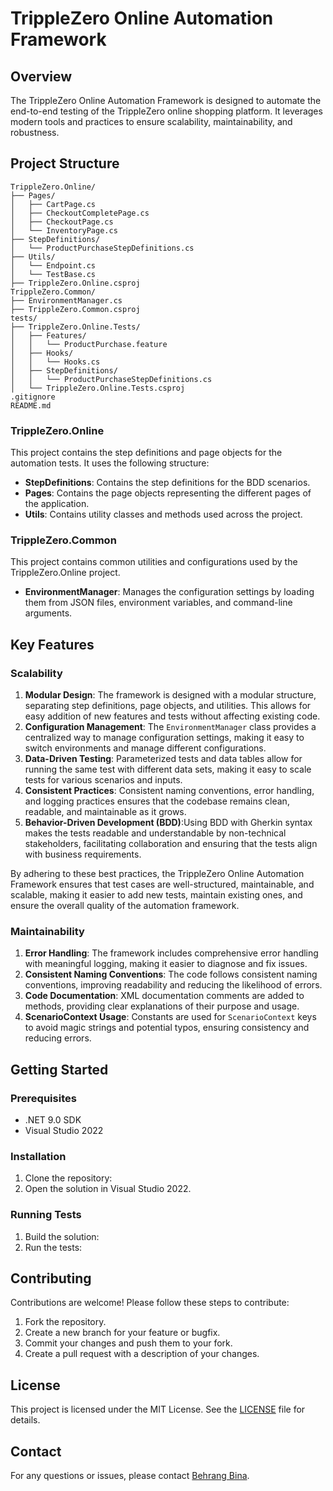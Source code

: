 # TrippleZero Online Automation Framework

## Overview

The TrippleZero Online Automation Framework is designed to automate the end-to-end testing of the TrippleZero online shopping platform. It leverages modern tools and practices to ensure scalability, maintainability, and robustness.

## Project Structure
```
TrippleZero.Online/
├── Pages/
│   ├── CartPage.cs
│   ├── CheckoutCompletePage.cs
│   ├── CheckoutPage.cs
│   └── InventoryPage.cs
├── StepDefinitions/
│   └── ProductPurchaseStepDefinitions.cs
├── Utils/
│   └── Endpoint.cs
│   └── TestBase.cs
├── TrippleZero.Online.csproj
TrippleZero.Common/
├── EnvironmentManager.cs
├── TrippleZero.Common.csproj
tests/
├── TrippleZero.Online.Tests/
│   ├── Features/
│   │   └── ProductPurchase.feature
│   ├── Hooks/
│   │   └── Hooks.cs
│   ├── StepDefinitions/
│   │   └── ProductPurchaseStepDefinitions.cs
│   └── TrippleZero.Online.Tests.csproj
.gitignore
README.md
```
### TrippleZero.Online

This project contains the step definitions and page objects for the automation tests. It uses the following structure:

- **StepDefinitions**: Contains the step definitions for the BDD scenarios.
- **Pages**: Contains the page objects representing the different pages of the application.
- **Utils**: Contains utility classes and methods used across the project.

### TrippleZero.Common

This project contains common utilities and configurations used by the TrippleZero.Online project.

- **EnvironmentManager**: Manages the configuration settings by loading them from JSON files, environment variables, and command-line arguments.

## Key Features

### Scalability

1. **Modular Design**: The framework is designed with a modular structure, separating step definitions, page objects, and utilities. This allows for easy addition of new features and tests without affecting existing code.
2. **Configuration Management**: The `EnvironmentManager` class provides a centralized way to manage configuration settings, making it easy to switch environments and manage different configurations.
3. **Data-Driven Testing**: Parameterized tests and data tables allow for running the same test with different data sets, making it easy to scale tests for various scenarios and inputs.
4. **Consistent Practices**: Consistent naming conventions, error handling, and logging practices ensures that the codebase remains clean, readable, and maintainable as it grows.
5. **Behavior-Driven Development (BDD)**:Using BDD with Gherkin syntax makes the tests readable and understandable by non-technical stakeholders, facilitating collaboration and ensuring that the tests align with business requirements.

By adhering to these best practices, the TrippleZero Online Automation Framework ensures that test cases are well-structured, maintainable, and scalable, making it easier to add new tests, maintain existing ones, and ensure the overall quality of the automation framework.

### Maintainability

1. **Error Handling**: The framework includes comprehensive error handling with meaningful logging, making it easier to diagnose and fix issues.
2. **Consistent Naming Conventions**: The code follows consistent naming conventions, improving readability and reducing the likelihood of errors.
3. **Code Documentation**: XML documentation comments are added to methods, providing clear explanations of their purpose and usage.
4. **ScenarioContext Usage**: Constants are used for `ScenarioContext` keys to avoid magic strings and potential typos, ensuring consistency and reducing errors.

 
## Getting Started

### Prerequisites

- .NET 9.0 SDK
- Visual Studio 2022

### Installation

1. Clone the repository:
2. Open the solution in Visual Studio 2022.

### Running Tests

1. Build the solution:
2. Run the tests:


## Contributing

Contributions are welcome! Please follow these steps to contribute:

1. Fork the repository.
2. Create a new branch for your feature or bugfix.
3. Commit your changes and push them to your fork.
4. Create a pull request with a description of your changes.

## License

This project is licensed under the MIT License. See the [LICENSE](LICENSE) file for details.

## Contact

For any questions or issues, please contact [Behrang Bina](mailto:BehrangBina@hotmail.com).


   